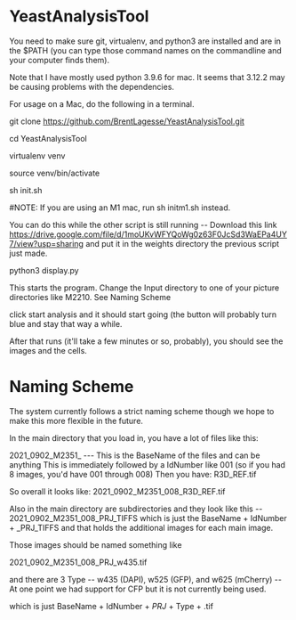 # YeastAnalysisTool

You need to make sure git, virtualenv, and python3 are installed and are in the $PATH (you can type those command names on the commandline and your computer finds them).

Note that I have mostly used python 3.9.6 for mac.  It seems that 3.12.2 may be causing problems with the dependencies.



For usage on a Mac, do the following in a terminal.


git clone https://github.com/BrentLagesse/YeastAnalysisTool.git

cd YeastAnalysisTool

virtualenv venv

source venv/bin/activate

sh init.sh

#NOTE:  If you are using an M1 mac, run sh initm1.sh instead.  

You can do this while the other script is still running -- Download this link https://drive.google.com/file/d/1moUKvWFYQoWg0z63F0JcSd3WaEPa4UY7/view?usp=sharing and put it in the weights directory the previous script just made.

python3 display.py 

This starts the program.  Change the Input directory to one of your picture directories like M2210.  See Naming Scheme

click start analysis and it should start going (the button will probably turn blue and stay that way a while. 

After that runs (it'll take a few minutes or so, probably), you should see the images and the cells.  

# Naming Scheme

The system currently follows a strict naming scheme though we hope to make this more flexible in the future.

In the main directory that you load in, you have a lot of files like this:

2021_0902_M2351_    --- This is the BaseName of the files and can be anything
This is immediately followed by a IdNumber like 001 (so if you had 8 images, you'd have 001 through 008)
Then you have:  R3D_REF.tif

So overall it looks like:   2021_0902_M2351_008_R3D_REF.tif

Also in the main directory are subdirectories and they look like this -- 2021_0902_M2351_008_PRJ_TIFFS which is just the BaseName + IdNumber + _PRJ_TIFFS
and that holds the additional images for each main image. 

Those images should be named something like

2021_0902_M2351_008_PRJ_w435.tif

and there are 3 Type  --   w435 (DAPI), w525 (GFP), and w625 (mCherry) -- At one point we had support for CFP but it is not currently being used.

which is just BaseName + IdNumber + _PRJ_ + Type + .tif

